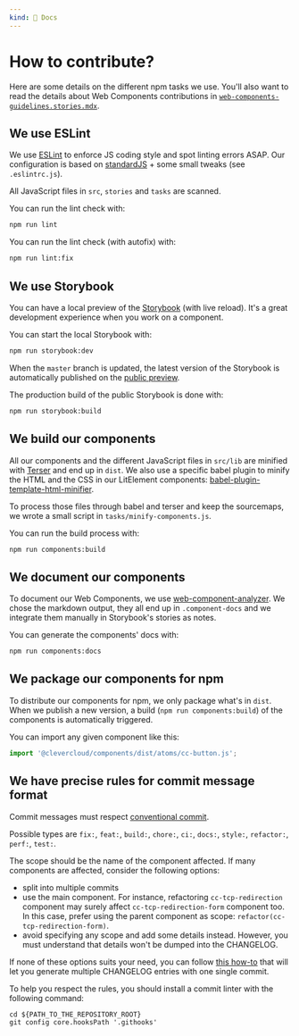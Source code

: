 ```yaml
---
kind: 📌 Docs
---
```

# How to contribute?

Here are some details on the different npm tasks we use.
You'll also want to read the details about Web Components contributions in [`web-components-guidelines.stories.mdx`](https://www.clever-cloud.com/doc/clever-components/?path=/docs/%F0%9F%93%8C-docs-web-components-guidelines-at-clever-cloud--page).

## We use ESLint

We use [ESLint](https://eslint.org/) to enforce JS coding style and spot linting errors ASAP.
Our configuration is based on [standardJS](https://standardjs.com/) + some small tweaks (see `.eslintrc.js`).

All JavaScript files in `src`, `stories` and `tasks` are scanned.

You can run the lint check with:

```bash
npm run lint
```

You can run the lint check (with autofix) with:

```bash
npm run lint:fix
```

## We use Storybook

You can have a local preview of the [Storybook](https://storybook.js.org/) (with live reload).
It's a great development experience when you work on a component.

You can start the local Storybook with:

```bash
npm run storybook:dev
```

When the `master` branch is updated, the latest version of the Storybook is automatically published on the [public preview](https://www.clever-cloud.com/doc/clever-components/).

The production build of the public Storybook is done with:

```bash
npm run storybook:build
```

## We build our components

All our components and the different JavaScript files in `src/lib` are minified with [Terser](https://github.com/terser-js/terser) and end up in `dist`.
We also use a specific babel plugin to minify the HTML and the CSS in our LitElement components: [babel-plugin-template-html-minifier](https://github.com/cfware/babel-plugin-template-html-minifier).

To process those files through babel and terser and keep the sourcemaps, we wrote a small script in `tasks/minify-components.js`.

You can run the build process with:

```bash
npm run components:build
```

## We document our components

To document our Web Components, we use [web-component-analyzer](https://github.com/runem/web-component-analyzer).
We chose the markdown output, they all end up in `.component-docs` and we integrate them manually in Storybook's stories as notes.

You can generate the components' docs with:

```bash
npm run components:docs
```

## We package our components for npm

To distribute our components for npm, we only package what's in `dist`.
When we publish a new version, a build (`npm run components:build`) of the components is automatically triggered.

You can import any given component like this:

```js
import '@clevercloud/components/dist/atoms/cc-button.js';
```

##  We have precise rules for commit message format

Commit messages must respect [conventional commit](https://www.conventionalcommits.org).

Possible types are `fix:`, `feat:`, `build:`, `chore:`, `ci:`, `docs:`, `style:`, `refactor:`, `perf:`, `test:`.

The scope should be the name of the component affected.
If many components are affected, consider the following options:
* split into multiple commits
* use the main component. For instance, refactoring `cc-tcp-redirection` component may surely affect `cc-tcp-redirection-form` component too. In this case, prefer using the parent component as scope: `refactor(cc-tcp-redirection-form)`.
* avoid specifying any scope and add some details instead. However, you must understand that details won't be dumped into the CHANGELOG.

If none of these options suits your need, you can follow [this how-to](https://github.com/googleapis/release-please#what-if-my-pr-contains-multiple-fixes-or-features) that will let you generate multiple CHANGELOG entries with one single commit.

To help you respect the rules, you should install a commit linter with the following command:

```shell
cd ${PATH_TO_THE_REPOSITORY_ROOT}
git config core.hooksPath '.githooks'
```
